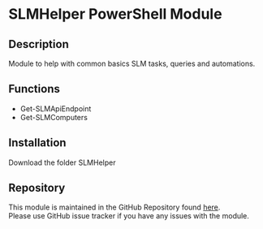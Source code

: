 # SLMHelper PowerShell Module

## Description
Module to help with common basics SLM tasks, queries and automations.

## Functions

* Get-SLMApiEndpoint
* Get-SLMComputers

## Installation

Download the folder SLMHelper

## Repository
This module is maintained in the GitHub Repository found [here](https://github.com/SnowSoftware/slm-module-SLMHelper).  
Please use GitHub issue tracker if you have any issues with the module. 
